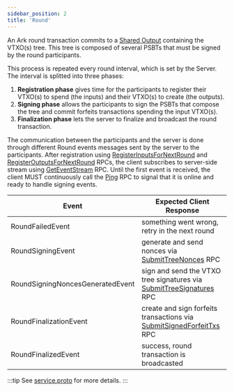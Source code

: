 ```yaml
---
sidebar_position: 2
title: 'Round'
---
```


An Ark round transaction commits to a [Shared Output](/docs/developers/protocol/shared-output) containing the VTXO(s) tree. This tree is composed of several PSBTs that must be signed by the round participants.

This process is repeated every round interval, which is set by the Server. The interval is splitted into three phases:
1. **Registration phase** gives time for the participants to register their VTXO(s) to spend (the inputs) and their VTXO(s) to create (the outputs).
2. **Signing phase** allows the participants to sign the PSBTs that compose the tree and commit forfeits transactions spending the input VTXO(s).
3. **Finalization phase** lets the server to finalize and broadcast the round transaction.

The communication between the participants and the server is done through different Round events messages sent by the server to the participants. After registration using [RegisterInputsForNextRound](https://github.com/ark-network/ark/blob/master/api-spec/protobuf/ark/v1/service.proto#L22) and [RegisterOutputsForNextRound](https://github.com/ark-network/ark/blob/master/api-spec/protobuf/ark/v1/service.proto#L28) RPCs, the client subscribes to server-side stream using [GetEventStream](https://github.com/ark-network/ark/blob/master/api-spec/protobuf/ark/v1/service.proto#L52) RPC. Until the first event is received, the client MUST continuously call the [Ping](https://github.com/ark-network/ark/blob/master/api-spec/protobuf/ark/v1/service.proto#L57) RPC to signal that it is online and ready to handle signing events.


| Event | Expected Client Response |
|------------|-----------------|
| RoundFailedEvent | something went wrong, retry in the next round |
| RoundSigningEvent | generate and send nonces via [SubmitTreeNonces](https://github.com/ark-network/ark/blob/master/api-spec/protobuf/ark/v1/service.proto#L34) RPC |
| RoundSigningNoncesGeneratedEvent | sign and send the VTXO tree signatures via [SubmitTreeSignatures](https://github.com/ark-network/ark/blob/master/api-spec/protobuf/ark/v1/service.proto#L40) RPC |
| RoundFinalizationEvent | create and sign forfeits transactions via [SubmitSignedForfeitTxs](https://github.com/ark-network/ark/blob/master/api-spec/protobuf/ark/v1/service.proto#L46) RPC |
| RoundFinalizedEvent | success, round transaction is broadcasted |

:::tip
See [service.proto](https://github.com/ark-network/ark/blob/master/api-spec/protobuf/ark/v1/service.proto#L20-L62) for more details.
:::
